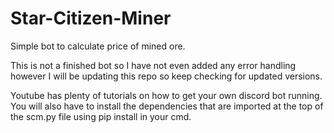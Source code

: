 # Star-Citizen-Miner
Simple bot to calculate price of mined ore.

This is not a finished bot so I have not even added any error handling however I will be updating this repo so keep checking for updated versions.

Youtube has plenty of tutorials on how to get your own discord bot running.
You will also have to install the dependencies that are imported at the top of the scm.py file using pip install in your cmd.
